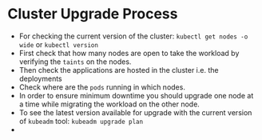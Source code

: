 # Cluster Upgrade Process

* For checking the current version of the cluster: `kubectl get nodes -o wide` or `kubectl version`
* First check that how many nodes are open to take the workload by verifying the `taints` on the nodes.
* Then check the applications are hosted in the cluster i.e. the deployments
* Check where are the `pods` running in which nodes.
* In order to ensure minimum downtime you should upgrade one node at a time while migrating the workload on the other node.
* To see the latest version available for upgrade with the current version of `kubeadm` tool: `kubeadm upgrade plan`
* 
